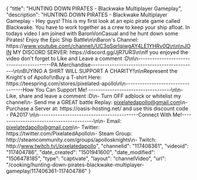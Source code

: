 {
    "title": "HUNTING DOWN PIRATES - Blackwake Multiplayer Gameplay",
    "description": "HUNTING DOWN PIRATES - Blackwake Multiplayer Gameplay - Hey guys! This is my first look at an epic pirate game called Blackwake. You have to work together as a crew to keep your ship afloat. In todays video I am joined with BaronVonCasual and he hunt down some Pirates! Enjoy the Epic Ship Battle\n\nBaron's Channel: https:\/\/www.youtube.com\/channel\/UC3qSqrIqiwgAY4LE1YHRv0Q\n\n\nJOIN MY DISCORD SERVER: https:\/\/discord.gg\/JjR7UR3\n\nIf you enjoyed the video don't forget to Like and Leave a comment :D\n\n-----------------------------------------PA Merchandise---------------------------------------------\n\nBUYING A SHIRT WILL SUPPORT A CHARITY!\n\nRepresent the Knight's of Apollo!\nBuy a T-shirt Here: https:\/\/teespring.com\/stores\/pixelated-apollo\n\n----------------------------------How You Can Support Me! -----------------------------------\n\n- Like, share and leave a comment :D\n- Turn OFF adblock or whitelist my channel\n- Send me a GREAT battle Replay: pixelatedapollo@gmail.com\n- Purchase a Server at: https:\/\/oasis-hosting.net\/ and use this discount code - PA2017 \n\n------------------------------------------Connect With Me!-----------------------------------------\n\n- Email: pixelatedapollo@gmail.com\n- Twitter: https:\/\/twitter.com\/PixelatedApollo\n- Steam Group:  http:\/\/steamcommunity.com\/groups\/apollosknights\n- Twitch: http:\/\/www.twitch.tv\/pixelatedapollo",
    "channelid": "117406361",
    "videoid": "117404786",
    "date_created": "1501941600",
    "date_modified": "1506478185",
    "type": "captivate",
    "layout": "channelVideo",
    "url": "\/cooking\/hunting-down-pirates-blackwake-multiplayer-gameplay\/117406361-117404786"
}